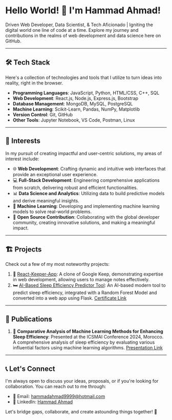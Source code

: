 # Hello World! 👋 I'm Hammad Ahmad!

Driven Web Developer, Data Scientist, & Tech Aficionado | Igniting the digital world one line of code at a time. Explore my journey and contributions in the realms of web development and data science here on GitHub.

---

## 🛠 Tech Stack

Here's a collection of technologies and tools that I utilize to turn ideas into reality, right in the browser.

- **Programming Languages**: JavaScript, Python, HTML/CSS, C++, SQL
- **Web Development**: React.js, Node.js, Express.js, Bootstrap
- **Database Management**: MongoDB, MySQL, PostgreSQL
- **Machine Learning**: Scikit-Learn, Pandas, NumPy, Matplotlib
- **Version Control**: Git, GitHub
- **Other Tools**: Jupyter Notebook, VS Code, Postman, Linux

---

## 🎯 Interests

In my pursuit of creating impactful and user-centric solutions, my areas of interest include:

- 🌐 **Web Development**: Crafting dynamic and intuitive web interfaces that provide an exceptional user experience.
- 💻 **Full-Stack Development**: Engineering comprehensive applications from scratch, delivering robust and efficient functionalities.
- 📊 **Data Science and Analytics**: Utilizing data to build predictive models and derive meaningful insights.
- 🤖 **Machine Learning**: Developing and implementing machine learning models to solve real-world problems.
- 🤝 **Open Source Contribution**: Collaborating with the global developer community, creating innovative solutions, and making a meaningful impact.

---

## 🏗 Projects

Check out a few of my most noteworthy projects:

1. 📝 [React-Keeper-App](https://1onn.github.io/React-Keeper-App/): A clone of Google Keep, demonstrating expertise in web development, allowing users to manage notes effectively.
2. 🛏️ [AI-Based Sleep Efficiency Predictor Tool](https://github.com/1onn/AI-Sleep-Efficiency-Predictor): An AI-based modern tool to predict sleep efficiency, integrated with a Random Forest Model and converted into a web app using Flask. [Certificate Link](https://photos.google.com/share/AF1QipPX5J7ggxEWyffV37KxHaCh7aLrNpDJf2eQTceUeJSqSKnmD_mWo1W4lNr7cNQ7ZA?key=Z3V0ODJlQUVQZzRBdDJCX2FfLVBvWWVWTFlZTjJR)

---

## 📄 Publications

1. 📘 **Comparative Analysis of Machine Learning Methods for Enhancing Sleep Efficiency**: Presented at the ICSMAI Conference 2024, Morocco. A comprehensive analysis of sleep efficiency by evaluating various influential factors using machine learning algorithms. [Presentation Link](https://www.youtube.com/watch?v=y0W-PCEUvZg&t=4s&ab_channel=HammadAhmad)

---

## 📞 Let's Connect

I'm always open to discuss your ideas, proposals, or if you're looking for collaboration. You can reach out to me through:

- 📧 Email: [hammadahmad9999@hotmail.com](mailto:hammadahmad9999@hotmail.com)
- 💼 LinkedIn: [Hammad Ahmad](https://www.linkedin.com/in/hammad-ahmad-408103241/)

Let's bridge gaps, collaborate, and create astounding things together! 🚀
